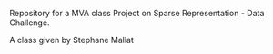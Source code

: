 Repository for a MVA class Project on Sparse Representation - Data Challenge.

A class given by Stephane Mallat
